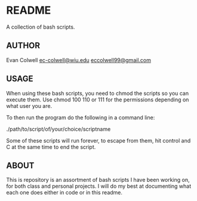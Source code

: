 # README
A collection of bash scripts.

## AUTHOR
Evan Colwell
ec-colwell@wiu.edu
eccolwell99@gmail.com

## USAGE

When using these bash scripts, you need to chmod the scripts so you can execute them. Use chmod 100 110 or 111 for the permissions depending on what user you are. 

To then run the program do the following in a command line:

./path/to/script/of/your/choice/scriptname

Some of these scripts will run forever, to escape from them, hit control and C at the same time to end the script.

## ABOUT

This is repository is an assortment of bash scripts I have been working on, for both class and personal projects. I will do my best at documenting what each one does either in code or in this readme.

